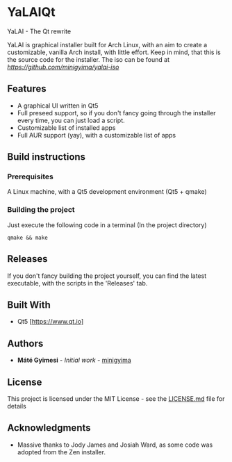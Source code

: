# YaLAIQt

YaLAI - The Qt rewrite

YaLAI is graphical installer built for Arch Linux, with an aim to create a customizable, vanilla Arch install, with little effort.
Keep in mind, that this is the source code for the installer. The iso can be found at *https://github.com/minigyima/yalai-iso*

## Features
- A graphical UI written in Qt5
- Full preseed support, so if you don't fancy going through the installer every time, you can just load a script.
- Customizable list of installed apps
- Full AUR support (yay), with a customizable list of apps

## Build instructions

### Prerequisites

A Linux machine, with a Qt5 development environment (Qt5 + qmake)

### Building the project

Just execute the following code in a terminal (In the project directory)

```
qmake && make
```
## Releases

If you don't fancy building the project yourself, you can find the latest executable, with the scripts in the 'Releases' tab.

## Built With

* Qt5 [https://www.qt.io]

## Authors

* **Máté Gyimesi** - *Initial work* - [minigyima](https://github.com/minigyima)

## License

This project is licensed under the MIT License - see the [LICENSE.md](LICENSE.md) file for details

## Acknowledgments
* Massive thanks to Jody James and Josiah Ward, as some code was adopted from the Zen installer.
